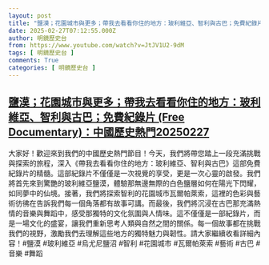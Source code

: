 ```yaml
---
layout: post
title: "鹽漠；花園城市與更多；帶我去看看你住的地方：玻利維亞、智利與古巴；免費紀錄片 (Free Documentary)：中國歷史熱門20250227"
date: 2025-02-27T07:12:55.000Z
author: 明鏡歷史台
from: https://www.youtube.com/watch?v=JtJV1U2-9dM
tags: [ 明鏡歷史台 ]
comments: True
categories: [ 明鏡歷史台 ]
---
```

<!--1740640375000-->
[鹽漠；花園城市與更多；帶我去看看你住的地方：玻利維亞、智利與古巴；免費紀錄片 (Free Documentary)：中國歷史熱門20250227](https://www.youtube.com/watch?v=JtJV1U2-9dM)
------

<div>
大家好！歡迎來到我們的中國歷史熱門節目！今天，我們將帶您踏上一段充滿挑戰與探索的旅程，深入《帶我去看看你住的地方：玻利維亞、智利與古巴》這部免費紀錄片的精髓。這部紀錄片不僅僅是一次視覺的享受，更是一次心靈的啟發。我們將首先來到驚艷的玻利維亞鹽漠，體驗那無邊無際的白色鹽層如何在陽光下閃耀，如同夢中的仙境。接著，我們將探索智利的花園城市瓦爾帕萊索，這裡的色彩與藝術彷彿在告訴我們每一個角落都有故事可講。而最後，我們將沉浸在古巴那充滿熱情的音樂與舞蹈中，感受那獨特的文化氛圍與人情味。這不僅僅是一部紀錄片，而是一場文化的盛宴，讓我們重新思考人類與自然之間的關係。每一個故事都在挑戰我們的視野，激勵我們去理解這些地方的獨特魅力與韌性。請大家繼續收看詳細內容！#鹽漠 #玻利維亞 #烏尤尼鹽沼 #智利 #花園城市 #瓦爾帕萊索 #藝術 #古巴 #音樂 #舞蹈
</div>
